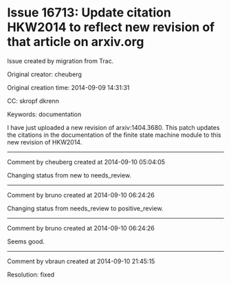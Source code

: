 # Issue 16713: Update citation HKW2014 to reflect new revision of that article on arxiv.org

Issue created by migration from Trac.

Original creator: cheuberg

Original creation time: 2014-09-09 14:31:31

CC:  skropf dkrenn

Keywords: documentation

I have just uploaded a new revision of arxiv:1404.3680. This patch updates the citations in the documentation of the finite state machine module to this new revision of HKW2014.


---

Comment by cheuberg created at 2014-09-10 05:04:05

Changing status from new to needs_review.


---

Comment by bruno created at 2014-09-10 06:24:26

Changing status from needs_review to positive_review.


---

Comment by bruno created at 2014-09-10 06:24:26

Seems good.


---

Comment by vbraun created at 2014-09-10 21:45:15

Resolution: fixed
